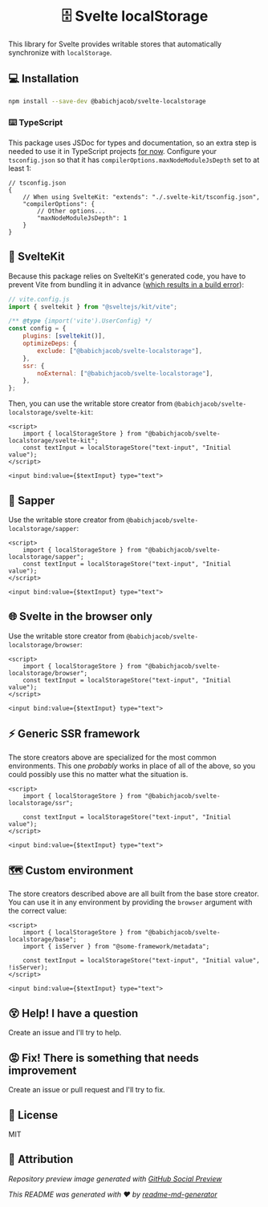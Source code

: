 <h1 align="center">🗄️ Svelte localStorage</h1>

This library for Svelte provides writable stores that automatically synchronize with `localStorage`.

## 💻 Installation
```sh
npm install --save-dev @babichjacob/svelte-localstorage
```

### ⌨️ TypeScript
This package uses JSDoc for types and documentation, so an extra step is needed to use it in TypeScript projects [for now](https://github.com/babichjacob/svelte-localstorage/issues/22). Configure your `tsconfig.json` so that it has `compilerOptions.maxNodeModuleJsDepth` set to at least 1:
```jsonc
// tsconfig.json
{
	// When using SvelteKit: "extends": "./.svelte-kit/tsconfig.json",
	"compilerOptions": {
		// Other options...
		"maxNodeModuleJsDepth": 1
	}
}
```


## 🧰 SvelteKit
Because this package relies on SvelteKit's generated code, you have to prevent Vite from bundling it in advance ([which results in a build error](https://github.com/babichjacob/svelte-localstorage/issues/18)):
```js
// vite.config.js
import { sveltekit } from "@sveltejs/kit/vite";

/** @type {import('vite').UserConfig} */
const config = {
  	plugins: [sveltekit()],
	optimizeDeps: {
		exclude: ["@babichjacob/svelte-localstorage"],
	},
	ssr: {
		noExternal: ["@babichjacob/svelte-localstorage"],
	},
};
```

Then, you can use the writable store creator from `@babichjacob/svelte-localstorage/svelte-kit`:

```svelte
<script>
	import { localStorageStore } from "@babichjacob/svelte-localstorage/svelte-kit";
	const textInput = localStorageStore("text-input", "Initial value");
</script>

<input bind:value={$textInput} type="text">
```

## 🌱 Sapper
Use the writable store creator from `@babichjacob/svelte-localstorage/sapper`:

```svelte
<script>
	import { localStorageStore } from "@babichjacob/svelte-localstorage/sapper";
	const textInput = localStorageStore("text-input", "Initial value");
</script>

<input bind:value={$textInput} type="text">
```

## 🌐 Svelte in the browser only
Use the writable store creator from `@babichjacob/svelte-localstorage/browser`:

```svelte
<script>
	import { localStorageStore } from "@babichjacob/svelte-localstorage/browser";
	const textInput = localStorageStore("text-input", "Initial value");
</script>

<input bind:value={$textInput} type="text">
```

## ⚡️ Generic SSR framework
The store creators above are specialized for the most common environments. This one *probably* works in place of all of the above, so you could possibly use this no matter what the situation is.

```svelte
<script>
	import { localStorageStore } from "@babichjacob/svelte-localstorage/ssr";

	const textInput = localStorageStore("text-input", "Initial value");
</script>

<input bind:value={$textInput} type="text">
```

## 🗺 Custom environment
The store creators described above are all built from the base store creator. You can use it in any environment by providing the `browser` argument with the correct value:

```svelte
<script>
	import { localStorageStore } from "@babichjacob/svelte-localstorage/base";
	import { isServer } from "@some-framework/metadata";

	const textInput = localStorageStore("text-input", "Initial value", !isServer);
</script>

<input bind:value={$textInput} type="text">
```

## 😵 Help! I have a question
Create an issue and I'll try to help.

## 😡 Fix! There is something that needs improvement
Create an issue or pull request and I'll try to fix.

## 📄 License
MIT

## 🙏 Attribution

_Repository preview image generated with [GitHub Social Preview](https://social-preview.pqt.dev/)_

_This README was generated with ❤️ by [readme-md-generator](https://github.com/kefranabg/readme-md-generator)_
